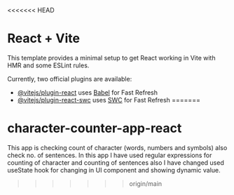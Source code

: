 <<<<<<< HEAD
# React + Vite

This template provides a minimal setup to get React working in Vite with HMR and some ESLint rules.

Currently, two official plugins are available:

- [@vitejs/plugin-react](https://github.com/vitejs/vite-plugin-react/blob/main/packages/plugin-react/README.md) uses [Babel](https://babeljs.io/) for Fast Refresh
- [@vitejs/plugin-react-swc](https://github.com/vitejs/vite-plugin-react-swc) uses [SWC](https://swc.rs/) for Fast Refresh
=======
# character-counter-app-react
This app is checking count of character (words, numbers and symbols) also check no. of sentences. In this app I have used regular expressions for counting of character and counting of sentences also I have changed used useState hook for changing in UI component and showing dynamic value.
>>>>>>> origin/main

